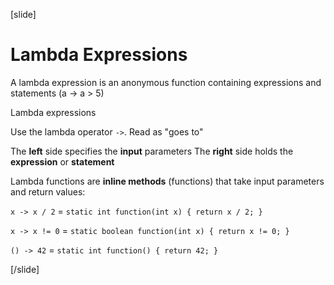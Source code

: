 [slide]
# Lambda Expressions

A lambda expression is an anonymous function containing expressions and statements
(a -> a > 5)

Lambda expressions

Use the lambda operator `->`. Read as "goes to"

The **left** side specifies the **input** parameters
The **right** side holds the **expression** or **statement**

Lambda functions are **inline methods** (functions) that take input parameters and return values:

`x -> x / 2` = `static int function(int x) { return x / 2; }`

`x -> x != 0` = `static boolean function(int x) { return x != 0; }`

`() -> 42` = `static int function() { return 42; }`


[/slide]
